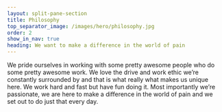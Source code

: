 ```yaml
---
layout: split-pane-section
title: Philosophy
top_separator_image: /images/hero/philosophy.jpg
order: 2
show_in_nav: true
heading: We want to make a difference in the world of pain
---
```

We pride ourselves in working with some pretty awesome people who do some pretty awesome work. We love the drive and work ethic we’re constantly surrounded by and that is what really what makes us unique here. We work hard and fast but have fun doing it. Most importantly we’re passionate, we are here to make a difference in the world of pain and we set out to do just that every day.
